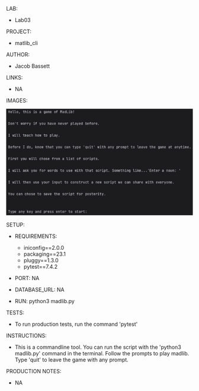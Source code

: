 LAB:

* Lab03

PROJECT: 

* matlib_cli

AUTHOR:

* Jacob Bassett

LINKS:

* NA

IMAGES:

![game start](./assets/madlib_cli.png)

SETUP:

* REQUIREMENTS: 
  * iniconfig==2.0.0 
  * packaging==23.1 
  * pluggy==1.3.0 
  * pytest==7.4.2


* PORT: NA

* DATABASE_URL: NA 

* RUN: python3 madlib.py

TESTS:

* To run production tests, run the command 'pytest'

INSTRUCTIONS:

* This is a commandline tool. You can run the script with the 'python3 madlib.py' command in the terminal. Follow the prompts to play madlib. Type 'quit' to leave the game with any prompt.

PRODUCTION NOTES:

* NA